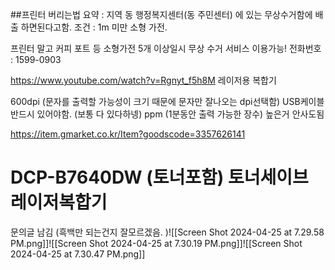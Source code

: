 
##프린터 버리는법 
요약 : 지역 동 행정복지센터(동 주민센터) 에 있는 무상수거함에 배출 하면된다고함. 
	조건 : 1m 미만 소형 가전.

프린터 말고 커피 포트 등 소형가전 5개 이상일시 무상 수거 서비스 이용가능! 
전화번호 : 1599-0903


https://www.youtube.com/watch?v=Rgnyt_f5h8M
레이저용 복합기 

600dpi (문자를 출력할 가능성이 크기 때문에  문자만 잘나오는 dpi선택함)
USB케이블 반드시 있어야함. (보통 다 있다하넹)
ppm (1분동안 출력 가능한 장수) 높은거 안사도됨




https://item.gmarket.co.kr/Item?goodscode=3357626141
# DCP-B7640DW (토너포함) 토너세이브 레이저복합기
문의글 남김 (흑백만 되는건지 잘모르겠음. )![[Screen Shot 2024-04-25 at 7.29.58 PM.png]]![[Screen Shot 2024-04-25 at 7.30.19 PM.png]]![[Screen Shot 2024-04-25 at 7.30.47 PM.png]]